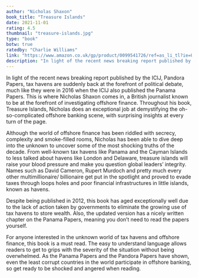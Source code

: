 ```yaml
---
author: "Nicholas Shaxon"
book_title: "Treasure Islands"
date: 2021-11-01
rating: 4.5
thumbnail: "treasure-islands.jpg"
type: "book"
botw: true
ratedby: "Charlie Williams"
link: "https://www.amazon.co.uk/gp/product/0099541726/ref=as_li_tl?ie=UTF8&camp=1634&creative=6738&creativeASIN=0099541726&linkCode=as2&tag=emergingfinsi-21&linkId=7b79130c6cb2bd0ddcf86574a8bc3852"
description: "In light of the recent news breaking report published by the ICIJ, Pandora Papers, tax havens are suddenly back at the forefront of political debate, much like they were in 2016 when the ICIJ also published the Panama Papers. This is where Nicholas Shaxon comes in, a British journalist known to be at the forefront of investigating offshore finance. Throughout his book, Treasure Islands..."
---
```


In light of the recent news breaking report published by the ICIJ, Pandora Papers, tax havens are suddenly back at the forefront of political debate, much like they were in 2016 when the ICIJ also published the Panama Papers. This is where Nicholas Shaxon comes in, a British journalist known to be at the forefront of investigating offshore finance. Throughout his book, Treasure Islands, Nicholas does an exceptional job at demystifying the oh-so-complicated offshore banking scene, with surprising insights at every turn of the page. 

Although the world of offshore finance has been riddled with secrecy, complexity and smoke-filled rooms, Nicholas has been able to dive deep into the unknown to uncover some of the most shocking truths of the decade. From well-known tax havens like Panama and the Cayman Islands to less talked about havens like London and Delaware, treasure islands will raise your blood pressure and make you question global leaders’ integrity. Names such as David Cameron, Rupert Murdoch and pretty much every other multimillionaire/ billionaire get put in the spotlight and proved to evade taxes through loops holes and poor financial infrastructures in little islands, known as havens. 

Despite being published in 2012, this book has aged exceptionally well due to the lack of action taken by governments to eliminate the growing use of tax havens to store wealth. Also, the updated version has a nicely written chapter on the Panama Papers, meaning you don’t need to read the papers yourself.

For anyone interested in the unknown world of tax havens and offshore finance, this book is a must read. The easy to understand language allows readers to get to grips with the severity of the situation without being overwhelmed. As the Panama Papers and the Pandora Papers have shown, even the least corrupt countries in the world participate in offshore banking, so get ready to be shocked and angered when reading.
